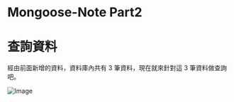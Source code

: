 # Mongoose-Note Part2

# 查詢資料

經由前面新增的資料，資料庫內共有 3 筆資料，現在就來針對這 3 筆資料做查詢吧。

![Image](https://i.imgur.com/FbNuDDK.png)
